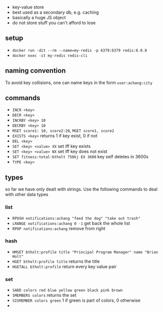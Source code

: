 - key-value store
- best used as a secondary db, e.g. caching
- basically a huge JS object
- do not store stuff you can't afford to lose

## setup
- `docker run -dit --rm --name=my-redis -p 6379:6379 redis:6.0.8`
- `docker exec -it my-redis redis-cli`

## naming convention
To avoid key collisions, one can name keys in the form `user:achang:city`

## commands
- `INCR <key>`
- `DECR <key>`
- `INCRBY <key> 10`
- `DECRBY <key> 10`
- `MSET score1: 10, score2:20`, `MGET score1, score2`
- `EXISTS <key>` returns 1 if key exist, 0 if not
- `DEL <key>`
- `SET <key> <value> XX` set iff key exists
- `SET <key> <value> NX` set iff key does not exist
- `SET fitness:total:btholt 750kj EX 3600` key self deletes in 3600s
- `TYPE <key>` 

## types
so far we have only dealt with strings. Use the following commands to deal with other data types

### list
- `RPUSH notifications:achang "feed the dog" "take out trash"`
- `LRANGE notifications:achang 0 -1` get back the whole list
- `RPOP notifications:achang` remove from right

### hash
- `HMSET btholt:profile title "Principal Program Manager" name "Brian Holt"`
- `HGET btholt:profile title` returns the title
- `HGETALL btholt:profile` return every key value pair

### set
- `SADD colors red blue yellow green black pink brown`
- `SMEMBERS colors` returns the set
- `SISMEMBER colors green` 1 if green is part of colors, 0 otherwise
- 